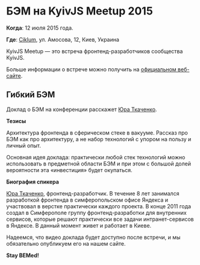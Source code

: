 # БЭМ на KyivJS Meetup 2015

**Когда**: 12 июля 2015 года.

**Где**: [Ciklum](http://kyivjs.org.ua/), ул. Амосова, 12, Киев, Украина

KyivJS Meetup — это встреча фронтенд-разработчиков сообщества KyivJS.

Больше информации о встрече можно получить на [официальном веб-сайте](http://kyivjs.org.ua/).

## Гибкий БЭМ

Доклад о БЭМ на конференции расскажет [Юра Ткаченко](https://www.linkedin.com/in/tkachenkoyuri).

**Тезисы**

Архитектура фронтенда в сферическом стеке в вакууме. Рассказ про БЭМ как про архитектуру, а не набор технологий с упором на 
пользу и личный опыт. 

Основная идея доклада: практически любой стек технологий можно использовать в предметной области БЭМ и при этом с большой долей 
вероятности эта «инвестиция» будет окупаться.

**Биография спикера**

[Юра Ткаченко](https://www.linkedin.com/in/tkachenkoyuri), фронтенд-разработчик. В течение 8 лет занимался разработкой фронтенда 
в симферопольском офисе Яндекса и участвовал в верстке практически каждого проекта. В конце 2011 года создал в Симферополе 
группу фронтенд-разработки для внутренних сервисов, которые решают практически все задачи интранет-сервисов в Яндексе. В данный 
момент живет и работает в Киеве.

Надеемся, что видео доклада будет доступно после встречи, и мы обязательно опубликуем его на нашем сайте.

**Stay BEMed!**
